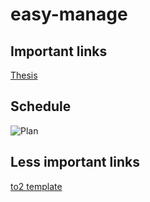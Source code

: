 # easy-manage

## Important links

[Thesis](https://docs.google.com/document/d/152ciI7MKFu_sy3RFR4vye-7bya57rnhDH_31ukkLVow/edit#)


## Schedule

![Plan](https://github.com/wojtekwanczyk/easy-manage/blob/master/images/schedule.jpg)


## Less important links

[to2 template](https://trac.iisg.agh.edu.pl/to2/wiki/TemplateProject/Wizja)
